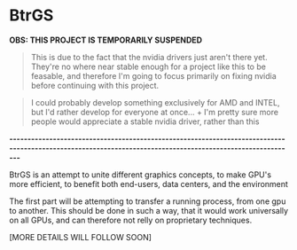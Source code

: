 # BtrGS

**OBS: THIS PROJECT IS TEMPORARILY SUSPENDED**
>This is due to the fact that the nvidia drivers just aren't there yet. They're no where near stable enough for a project like this to be feasable, and therefore I'm going to focus primarily on fixing nvidia before continuing with this project.

>I could probably develop something exclusively for AMD and INTEL, but I'd rather develop for everyone at once... + I'm pretty sure more people would appreciate a stable nvidia driver, rather than this

**-----------------------------------------------------------------------------------------------------------------------------------------------------------**

BtrGS is an attempt to unite different graphics concepts, to make GPU's more efficient, to benefit both end-users, data centers, and the environment

The first part will be attempting to transfer a running process, from one gpu to another. This should be done in such a way, that it would work universally on all GPUs, and can therefore not relly on proprietary techniques. 

[MORE DETAILS WILL FOLLOW SOON]
